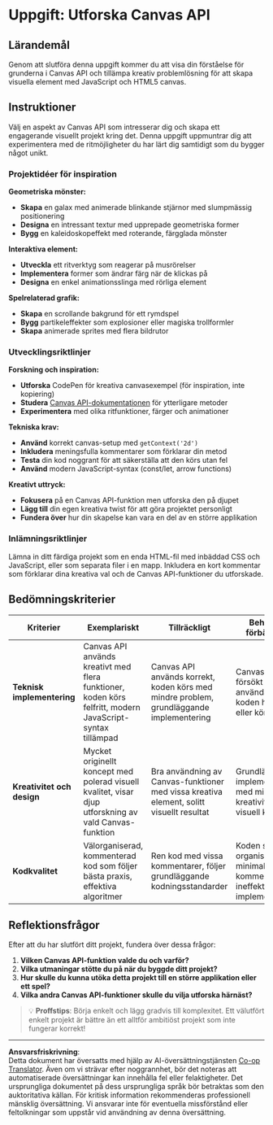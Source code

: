<!--
CO_OP_TRANSLATOR_METADATA:
{
  "original_hash": "87cd43afe5b69dbbffb5c4b209ea6791",
  "translation_date": "2025-10-23T21:47:11+00:00",
  "source_file": "6-space-game/2-drawing-to-canvas/assignment.md",
  "language_code": "sv"
}
-->
# Uppgift: Utforska Canvas API

## Lärandemål

Genom att slutföra denna uppgift kommer du att visa din förståelse för grunderna i Canvas API och tillämpa kreativ problemlösning för att skapa visuella element med JavaScript och HTML5 canvas.

## Instruktioner

Välj en aspekt av Canvas API som intresserar dig och skapa ett engagerande visuellt projekt kring det. Denna uppgift uppmuntrar dig att experimentera med de ritmöjligheter du har lärt dig samtidigt som du bygger något unikt.

### Projektidéer för inspiration

**Geometriska mönster:**
- **Skapa** en galax med animerade blinkande stjärnor med slumpmässig positionering
- **Designa** en intressant textur med upprepade geometriska former
- **Bygg** en kaleidoskopeffekt med roterande, färgglada mönster

**Interaktiva element:**
- **Utveckla** ett ritverktyg som reagerar på musrörelser
- **Implementera** former som ändrar färg när de klickas på
- **Designa** en enkel animationsslinga med rörliga element

**Spelrelaterad grafik:**
- **Skapa** en scrollande bakgrund för ett rymdspel
- **Bygg** partikeleffekter som explosioner eller magiska trollformler
- **Skapa** animerade sprites med flera bildrutor

### Utvecklingsriktlinjer

**Forskning och inspiration:**
- **Utforska** CodePen för kreativa canvasexempel (för inspiration, inte kopiering)
- **Studera** [Canvas API-dokumentationen](https://developer.mozilla.org/docs/Web/API/Canvas_API) för ytterligare metoder
- **Experimentera** med olika ritfunktioner, färger och animationer

**Tekniska krav:**
- **Använd** korrekt canvas-setup med `getContext('2d')`
- **Inkludera** meningsfulla kommentarer som förklarar din metod
- **Testa** din kod noggrant för att säkerställa att den körs utan fel
- **Använd** modern JavaScript-syntax (const/let, arrow functions)

**Kreativt uttryck:**
- **Fokusera** på en Canvas API-funktion men utforska den på djupet
- **Lägg till** din egen kreativa twist för att göra projektet personligt
- **Fundera över** hur din skapelse kan vara en del av en större applikation

### Inlämningsriktlinjer

Lämna in ditt färdiga projekt som en enda HTML-fil med inbäddad CSS och JavaScript, eller som separata filer i en mapp. Inkludera en kort kommentar som förklarar dina kreativa val och de Canvas API-funktioner du utforskade.

## Bedömningskriterier

| Kriterier | Exemplariskt | Tillräckligt | Behöver förbättras |
|-----------|--------------|--------------|--------------------|
| **Teknisk implementering** | Canvas API används kreativt med flera funktioner, koden körs felfritt, modern JavaScript-syntax tillämpad | Canvas API används korrekt, koden körs med mindre problem, grundläggande implementering | Canvas API har försökt användas men koden har fel eller körs inte |
| **Kreativitet och design** | Mycket originellt koncept med polerad visuell kvalitet, visar djup utforskning av vald Canvas-funktion | Bra användning av Canvas-funktioner med vissa kreativa element, solitt visuellt resultat | Grundläggande implementering med minimal kreativitet eller visuell kvalitet |
| **Kodkvalitet** | Välorganiserad, kommenterad kod som följer bästa praxis, effektiva algoritmer | Ren kod med vissa kommentarer, följer grundläggande kodningsstandarder | Koden saknar organisation, minimala kommentarer, ineffektiv implementering |

## Reflektionsfrågor

Efter att du har slutfört ditt projekt, fundera över dessa frågor:

1. **Vilken Canvas API-funktion valde du och varför?**
2. **Vilka utmaningar stötte du på när du byggde ditt projekt?**
3. **Hur skulle du kunna utöka detta projekt till en större applikation eller ett spel?**
4. **Vilka andra Canvas API-funktioner skulle du vilja utforska härnäst?**

> 💡 **Proffstips**: Börja enkelt och lägg gradvis till komplexitet. Ett välutfört enkelt projekt är bättre än ett alltför ambitiöst projekt som inte fungerar korrekt!

---

**Ansvarsfriskrivning**:  
Detta dokument har översatts med hjälp av AI-översättningstjänsten [Co-op Translator](https://github.com/Azure/co-op-translator). Även om vi strävar efter noggrannhet, bör det noteras att automatiserade översättningar kan innehålla fel eller felaktigheter. Det ursprungliga dokumentet på dess ursprungliga språk bör betraktas som den auktoritativa källan. För kritisk information rekommenderas professionell mänsklig översättning. Vi ansvarar inte för eventuella missförstånd eller feltolkningar som uppstår vid användning av denna översättning.
